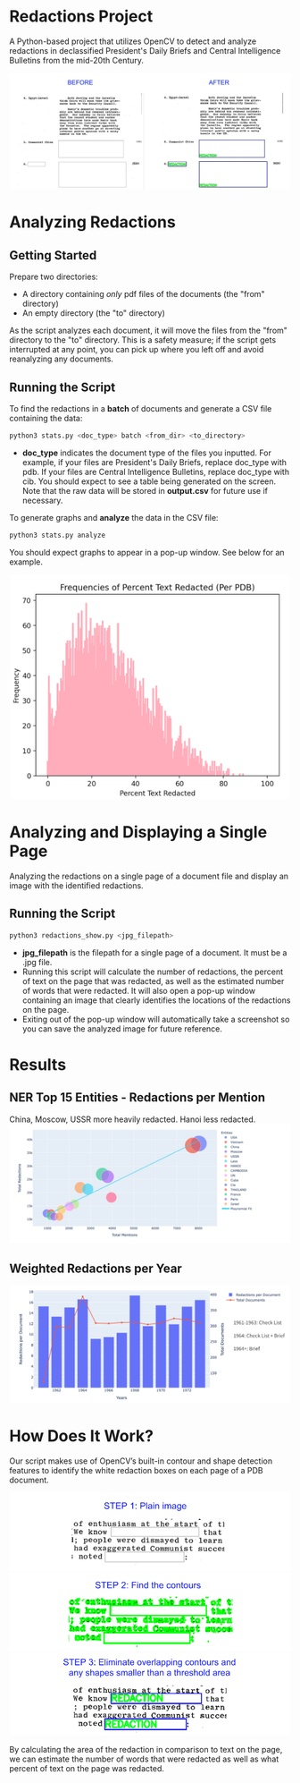 # Redactions Project 

A Python-based project that utilizes OpenCV to detect and analyze redactions in declassified President's Daily Briefs and Central Intelligence Bulletins from the mid-20th Century.

![](images/beforeafter.jpg)

# Analyzing Redactions

## Getting Started

Prepare two directories:
- A directory containing _only_ pdf files of the documents (the "from" directory)
- An empty directory (the "to" directory)

As the script analyzes each document, it will move the files from the "from" directory to the "to" directory. This is a safety measure; if the script gets interrupted at any point, you can pick up where you left off and avoid reanalyzing any documents. 

## Running the Script

To find the redactions in a __batch__ of documents and generate a CSV file containing the data: 

```bash
python3 stats.py <doc_type> batch <from_dir> <to_directory>
```
- __doc_type__ indicates the document type of the files you inputted. For example, if your files are President's Daily Briefs, replace doc_type with pdb. If your files are Central Intelligence Bulletins, replace doc_type with cib. You should expect to see a table being generated on the screen. Note that the raw data will be stored in __output.csv__ for future use if necessary.

To generate graphs and __analyze__ the data in the CSV file: 

```bash
python3 stats.py analyze
```
You should expect graphs to appear in a pop-up window. See below for an example.

<div align="center">
<img src="images/fullgraph1.png" width="500">
</div>

# Analyzing and Displaying a Single Page

Analyzing the redactions on a single page of a document file and display an image with the identified redactions.

## Running the Script

```bash
python3 redactions_show.py <jpg_filepath>
```
- __jpg_filepath__ is the filepath for a single page of a document. It must be a .jpg file.
- Running this script will calculate the number of redactions, the percent of text on the page that was redacted, as well as the estimated number of words that were redacted. It will also open a pop-up window containing an image that clearly identifies the locations of the redactions on the page.
- Exiting out of the pop-up window will automatically take a screenshot so you can save the analyzed image for future reference.

# Results

## NER Top 15 Entities - Redactions per Mention
China, Moscow, USSR more heavily redacted. Hanoi less redacted.
![](images/best1.png)

## Weighted Redactions per Year
![](images/best2.png)
# How Does It Work?

Our script makes use of OpenCV’s built-in contour and shape detection features to identify the white redaction boxes on each page of a PDB document. 

![](images/step1.png)
![](images/step2.png)
![](images/step3.png)

By calculating the area of the redaction in comparison to text on the page, we can estimate the number of words that were redacted as well as what percent of text on the page was redacted.

